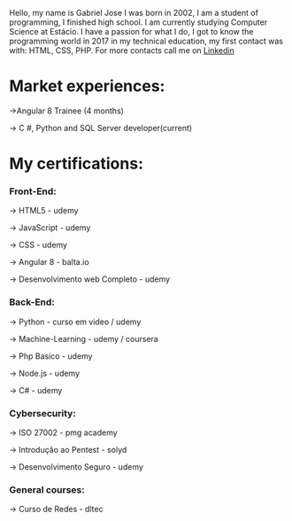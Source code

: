 Hello, my name is Gabriel Jose I was born in 2002, I am a student of programming, I finished high school. I am currently studying Computer Science at Estácio. I have a passion for what I do, I got to know the programming world in 2017 in my technical education, my first contact was with: HTML, CSS, PHP. For more contacts call me on <a href="https://www.linkedin.com/in/gabriel-jos%C3%A9/">Linkedin</a>

# Market experiences:

<p>->Angular 8 Trainee (4 months)</p>
<p>-> C #, Python and SQL Server developer(current)</p>

# My certifications:

### Front-End:
  <p>-> HTML5 - udemy</p>
  <p>-> JavaScript - udemy</p>
  <p>-> CSS - udemy</p>
  <p>-> Angular 8 - balta.io</p>
  <p>-> Desenvolvimento web Completo - udemy</p>
  
### Back-End:
  <p>-> Python - curso em video / udemy</p>
  <p>-> Machine-Learning - udemy / coursera</p>
  <p>-> Php Basico - udemy</p>
  <p>-> Node.js - udemy</p>
  <p>-> C# - udemy</p>
  
  ### Cybersecurity:
  <p>-> ISO 27002 - pmg academy</p>
  <p>-> Introdução ao Pentest - solyd</p>
  <p>-> Desenvolvimento Seguro - udemy</p>

### General courses:
  <p>-> Curso de Redes - dltec</p>
